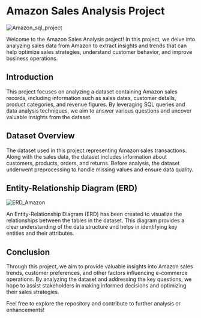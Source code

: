 # Amazon Sales Analysis Project

![Amazon_sql_project](https://github.com/user-attachments/assets/98a3ce40-7d00-4e2c-a7b8-8cd2f527b57d)

Welcome to the Amazon Sales Analysis project! In this project, we delve into analyzing sales
data from Amazon to extract insights and trends that can help optimize sales strategies,
understand customer behavior, and improve business operations.

## Introduction

This project focuses on analyzing a dataset containing Amazon sales records, including
information such as sales dates, customer details, product categories, and revenue figures. By
leveraging SQL queries and data analysis techniques, we aim to answer various questions and
uncover valuable insights from the dataset.

## Dataset Overview

The dataset used in this project representing Amazon sales transactions. Along with the sales data, the dataset includes information about customers,
products, orders, and returns. Before analysis, the dataset underwent preprocessing to handle
missing values and ensure data quality.



## Entity-Relationship Diagram (ERD)

![ERD_Amazon](https://github.com/user-attachments/assets/2e6969b6-2588-4e6e-990d-aaf33ea59098)

An Entity-Relationship Diagram (ERD) has been created to visualize the relationships between
the tables in the dataset. This diagram provides a clear understanding of the data structure and
helps in identifying key entities and their attributes.


## Conclusion

Through this project, we aim to provide valuable insights into Amazon sales trends, customer
preferences, and other factors influencing e-commerce operations. By analyzing the dataset
and addressing the key questions, we hope to assist stakeholders in making informed decisions
and optimizing their sales strategies.

Feel free to explore the repository and contribute to further analysis or enhancements!
